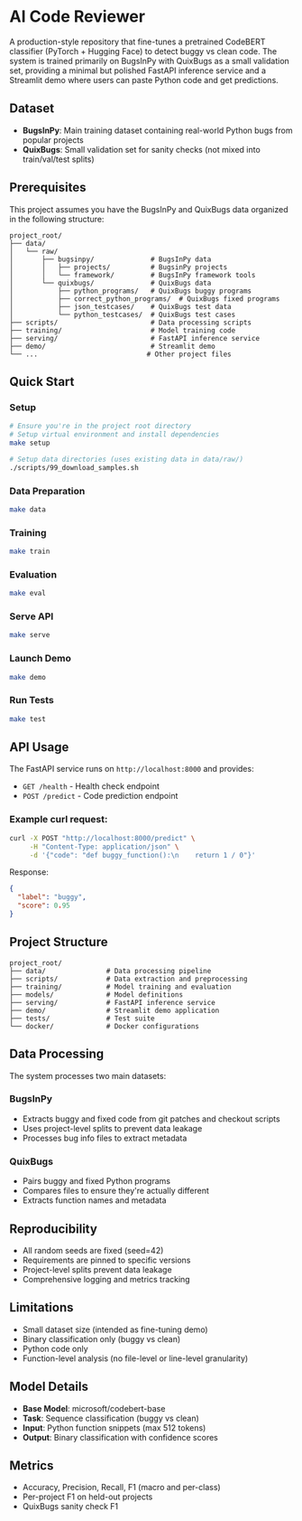 # AI Code Reviewer

A production-style repository that fine-tunes a pretrained CodeBERT classifier (PyTorch + Hugging Face) to detect buggy vs clean code. The system is trained primarily on BugsInPy with QuixBugs as a small validation set, providing a minimal but polished FastAPI inference service and a Streamlit demo where users can paste Python code and get predictions.

## Dataset

- **BugsInPy**: Main training dataset containing real-world Python bugs from popular projects
- **QuixBugs**: Small validation set for sanity checks (not mixed into train/val/test splits)

## Prerequisites

This project assumes you have the BugsInPy and QuixBugs data organized in the following structure:

```
project_root/
├── data/
│   └── raw/
│       ├── bugsinpy/              # BugsInPy data
│       │   ├── projects/          # BugsinPy projects
│       │   └── framework/         # BugsInPy framework tools
│       └── quixbugs/              # QuixBugs data
│           ├── python_programs/   # QuixBugs buggy programs
│           ├── correct_python_programs/  # QuixBugs fixed programs
│           ├── json_testcases/    # QuixBugs test data
│           └── python_testcases/  # QuixBugs test cases
├── scripts/                       # Data processing scripts
├── training/                      # Model training code
├── serving/                       # FastAPI inference service
├── demo/                          # Streamlit demo
└── ...                           # Other project files
```

## Quick Start

### Setup
```bash
# Ensure you're in the project root directory
# Setup virtual environment and install dependencies
make setup

# Setup data directories (uses existing data in data/raw/)
./scripts/99_download_samples.sh
```

### Data Preparation
```bash
make data
```

### Training
```bash
make train
```

### Evaluation
```bash
make eval
```

### Serve API
```bash
make serve
```

### Launch Demo
```bash
make demo
```

### Run Tests
```bash
make test
```

## API Usage

The FastAPI service runs on `http://localhost:8000` and provides:

- `GET /health` - Health check endpoint
- `POST /predict` - Code prediction endpoint

### Example curl request:
```bash
curl -X POST "http://localhost:8000/predict" \
     -H "Content-Type: application/json" \
     -d '{"code": "def buggy_function():\n    return 1 / 0"}'
```

Response:
```json
{
  "label": "buggy",
  "score": 0.95
}
```

## Project Structure

```
project_root/
├── data/               # Data processing pipeline
├── scripts/            # Data extraction and preprocessing
├── training/           # Model training and evaluation
├── models/             # Model definitions
├── serving/            # FastAPI inference service
├── demo/               # Streamlit demo application
├── tests/              # Test suite
└── docker/             # Docker configurations
```

## Data Processing

The system processes two main datasets:

### BugsInPy
- Extracts buggy and fixed code from git patches and checkout scripts
- Uses project-level splits to prevent data leakage
- Processes bug info files to extract metadata

### QuixBugs
- Pairs buggy and fixed Python programs
- Compares files to ensure they're actually different
- Extracts function names and metadata

## Reproducibility

- All random seeds are fixed (seed=42)
- Requirements are pinned to specific versions
- Project-level splits prevent data leakage
- Comprehensive logging and metrics tracking

## Limitations

- Small dataset size (intended as fine-tuning demo)
- Binary classification only (buggy vs clean)
- Python code only
- Function-level analysis (no file-level or line-level granularity)

## Model Details

- **Base Model**: microsoft/codebert-base
- **Task**: Sequence classification (buggy vs clean)
- **Input**: Python function snippets (max 512 tokens)
- **Output**: Binary classification with confidence scores

## Metrics

- Accuracy, Precision, Recall, F1 (macro and per-class)
- Per-project F1 on held-out projects
- QuixBugs sanity check F1
